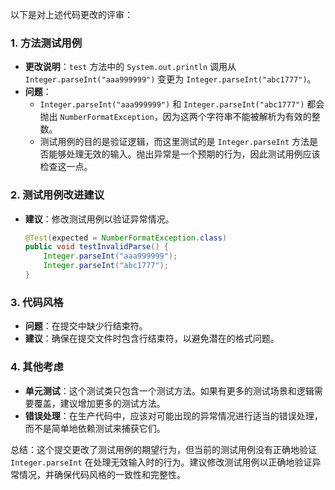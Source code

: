 以下是对上述代码更改的评审：

### 1. 方法测试用例

- **更改说明**：`test` 方法中的 `System.out.println` 调用从 `Integer.parseInt("aaa999999")` 变更为 `Integer.parseInt("abc1777")`。
- **问题**：
  - `Integer.parseInt("aaa999999")` 和 `Integer.parseInt("abc1777")` 都会抛出 `NumberFormatException`，因为这两个字符串不能被解析为有效的整数。
  - 测试用例的目的是验证逻辑，而这里测试的是 `Integer.parseInt` 方法是否能够处理无效的输入。抛出异常是一个预期的行为，因此测试用例应该检查这一点。

### 2. 测试用例改进建议

- **建议**：修改测试用例以验证异常情况。
  ```java
  @Test(expected = NumberFormatException.class)
  public void testInvalidParse() {
      Integer.parseInt("aaa999999");
      Integer.parseInt("abc1777");
  }
  ```

### 3. 代码风格

- **问题**：在提交中缺少行结束符。
- **建议**：确保在提交文件时包含行结束符，以避免潜在的格式问题。

### 4. 其他考虑

- **单元测试**：这个测试类只包含一个测试方法。如果有更多的测试场景和逻辑需要覆盖，建议增加更多的测试方法。
- **错误处理**：在生产代码中，应该对可能出现的异常情况进行适当的错误处理，而不是简单地依赖测试来捕获它们。

总结：这个提交更改了测试用例的期望行为，但当前的测试用例没有正确地验证 `Integer.parseInt` 在处理无效输入时的行为。建议修改测试用例以正确地验证异常情况，并确保代码风格的一致性和完整性。